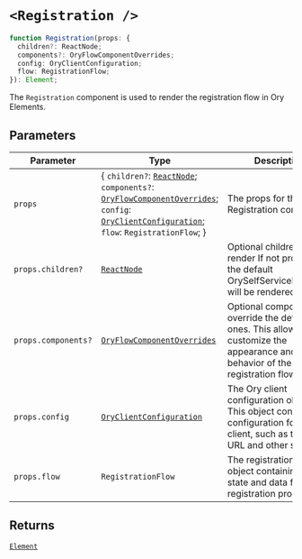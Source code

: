 # `<Registration />`

```ts
function Registration(props: {
  children?: ReactNode;
  components?: OryFlowComponentOverrides;
  config: OryClientConfiguration;
  flow: RegistrationFlow;
}): Element;
```

The `Registration` component is used to render the registration flow in Ory Elements.

## Parameters

| Parameter | Type | Description |
| ------ | ------ | ------ |
| `props` | \{ `children?`: [`ReactNode`](https://github.com/DefinitelyTyped/DefinitelyTyped/blob/9519439d51f51f794efa1b5865d3a9224c337bfd/types/react/index.d.ts#L485); `components?`: [`OryFlowComponentOverrides`](../../../type-aliases/OryFlowComponentOverrides.md); `config`: [`OryClientConfiguration`](../../../type-aliases/OryClientConfiguration.md); `flow`: `RegistrationFlow`; \} | The props for the Registration component. |
| `props.children?` | [`ReactNode`](https://github.com/DefinitelyTyped/DefinitelyTyped/blob/9519439d51f51f794efa1b5865d3a9224c337bfd/types/react/index.d.ts#L485) | Optional children to render If not provided, the default OrySelfServiceFlowCard will be rendered. |
| `props.components?` | [`OryFlowComponentOverrides`](../../../type-aliases/OryFlowComponentOverrides.md) | Optional components to override the default ones. This allows you to customize the appearance and behavior of the registration flow. |
| `props.config` | [`OryClientConfiguration`](../../../type-aliases/OryClientConfiguration.md) | The Ory client configuration object. This object contains the configuration for the Ory client, such as the base URL and other settings. |
| `props.flow` | `RegistrationFlow` | The registration flow object containing the state and data for the registration process. |

## Returns

[`Element`](https://github.com/DefinitelyTyped/DefinitelyTyped/blob/9519439d51f51f794efa1b5865d3a9224c337bfd/types/react/jsx-runtime.d.ts#L6)
